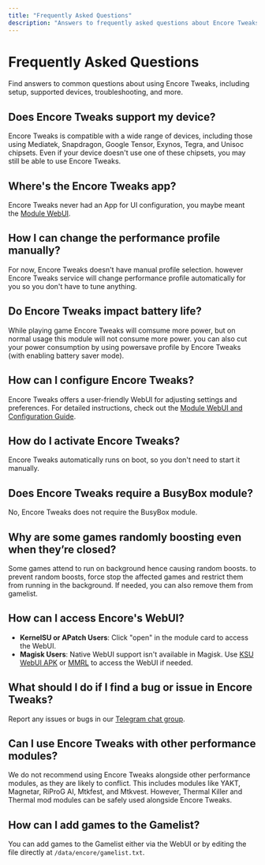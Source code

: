 ```yaml
---
title: "Frequently Asked Questions"
description: "Answers to frequently asked questions about Encore Tweaks, covering device compatibility, configuration, activation, and troubleshooting."
---
```


# Frequently Asked Questions 

Find answers to common questions about using Encore Tweaks, including setup, supported devices, troubleshooting, and more.

## Does Encore Tweaks support my device?
Encore Tweaks is compatible with a wide range of devices, including those using Mediatek, Snapdragon, Google Tensor, Exynos, Tegra, and Unisoc chipsets. Even if your device doesn't use one of these chipsets, you may still be able to use Encore Tweaks.

## Where's the Encore Tweaks app?
Encore Tweaks never had an App for UI configuration, you maybe meant the [Module WebUI](/guide/webui-and-configuration).

## How I can change the performance profile manually?
For now, Encore Tweaks doesn't have manual profile selection. however Encore Tweaks service will change performance profile automatically for you so you don't have to tune anything.

## Do Encore Tweaks impact battery life?
While playing game Encore Tweaks will comsume more power, but on normal usage this module will not consume more power. you can also cut your power consumption by using powersave profile by Encore Tweaks (with enabling battery saver mode).

## How can I configure Encore Tweaks?
Encore Tweaks offers a user-friendly WebUI for adjusting settings and preferences. For detailed instructions, check out the [Module WebUI and Configuration Guide](/guide/webui-and-configuration).

## How do I activate Encore Tweaks?
Encore Tweaks automatically runs on boot, so you don't need to start it manually.

## Does Encore Tweaks require a BusyBox module?
No, Encore Tweaks does not require the BusyBox module.

## Why are some games randomly boosting even when they’re closed?
Some games attend to run on background hence causing random boosts. to prevent random boosts, force stop the affected games and restrict them from running in the background. If needed, you can also remove them from gamelist.

## How can I access Encore's WebUI?
- **KernelSU or APatch Users**: Click "open" in the module card to access the WebUI.
- **Magisk Users**: Native WebUI support isn't available in Magisk. Use [KSU WebUI APK](https://t.me/rem01schannel/636) or [MMRL](https://github.com/DerGoogler/MMRL) to access the WebUI if needed.

## What should I do if I find a bug or issue in Encore Tweaks?
Report any issues or bugs in our [Telegram chat group](https://t.me/rem01shideout).

## Can I use Encore Tweaks with other performance modules?
We do not recommend using Encore Tweaks alongside other performance modules, as they are likely to conflict. This includes modules like YAKT, Magnetar, RiProG AI, Mtkfest, and Mtkvest. However, Thermal Killer and Thermal mod modules can be safely used alongside Encore Tweaks.

## How can I add games to the Gamelist?
You can add games to the Gamelist either via the WebUI or by editing the file directly at <code>/data/encore/gamelist.txt</code>.
